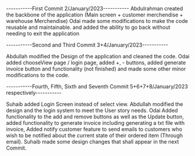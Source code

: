-----------First Commit 2/January/2023-----------
Abdulrahman created the backbone of the application (Main screen + customer merchendise + warehouse Merchendise) 
Odai made some modifications to make the code reusable and maintainable. and added the ability to go back without needing to exit the application

-----------Second and Third Commit 3+4/January/2023-----------

Abdullah modified the Design of the application and cleaned the code. 
Odai added chooseView page / login page, added +, - buttons, added generate invoice button and functionality (not finished) and made some other minor modifications to the code.

-----------Fourth, Fifth, Sixth and Seventh Commit 5+6+7+8/January/2023 respectively-----------

Suhaib added Login Screen instead of select view. 
Abdullah modified the design and the login system to meet the User story needs. 
Odai Added functionality to the add and remove buttons as well as the Update button, added functionality to generate invoice including generating a txt file with invoice, Added notify customer feature to send emails to customers who wish to be notified about the current state of their ordered item (Through email). 
Suhaib made some design changes that shall appear in the next Commit. 